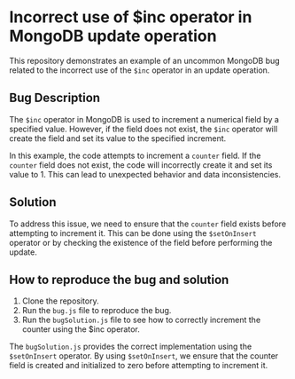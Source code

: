 # Incorrect use of $inc operator in MongoDB update operation
This repository demonstrates an example of an uncommon MongoDB bug related to the incorrect use of the `$inc` operator in an update operation.

## Bug Description
The `$inc` operator in MongoDB is used to increment a numerical field by a specified value. However, if the field does not exist, the `$inc` operator will create the field and set its value to the specified increment.

In this example, the code attempts to increment a `counter` field. If the `counter` field does not exist, the code will incorrectly create it and set its value to 1. This can lead to unexpected behavior and data inconsistencies.

## Solution
To address this issue, we need to ensure that the `counter` field exists before attempting to increment it. This can be done using the `$setOnInsert` operator or by checking the existence of the field before performing the update.

## How to reproduce the bug and solution
1. Clone the repository.
2. Run the `bug.js` file to reproduce the bug.
3. Run the `bugSolution.js` file to see how to correctly increment the counter using the $inc operator.

The `bugSolution.js` provides the correct implementation using the `$setOnInsert` operator. By using `$setOnInsert`, we ensure that the counter field is created and initialized to zero before attempting to increment it.